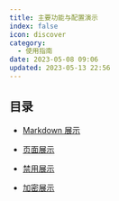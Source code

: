```yaml
---
title: 主要功能与配置演示
index: false
icon: discover
category:
  - 使用指南
date: 2023-05-08 09:06
updated: 2023-05-13 22:56
---
```


## 目录

- [Markdown 展示](markdown.md)

- [页面展示](page.md)

- [禁用展示](disable.md)

- [加密展示](encrypt.md)
